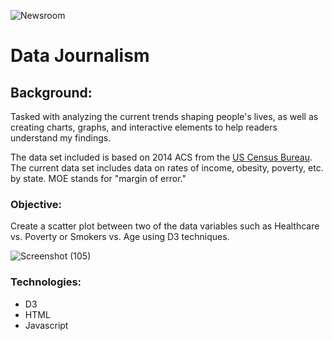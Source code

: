 
![Newsroom](https://media.giphy.com/media/v2xIous7mnEYg/giphy.gif)

# Data Journalism

## Background:

Tasked with analyzing the current trends shaping people's lives, as well as creating charts, graphs, and interactive elements to help readers understand my findings. 

The data set included is based on 2014 ACS from the [US Census Bureau](https://data.census.gov/cedsci/). The current data set includes data on rates of income, obesity, poverty, etc. by state. MOE stands for "margin of error."

### Objective:
Create a scatter plot between two of the data variables such as Healthcare vs. Poverty or Smokers vs. Age using D3 techniques.

![Screenshot (105)](https://user-images.githubusercontent.com/70812263/108600391-153ad380-7365-11eb-8be8-066bcdc7f851.png)

### Technologies:
* D3
* HTML
* Javascript

